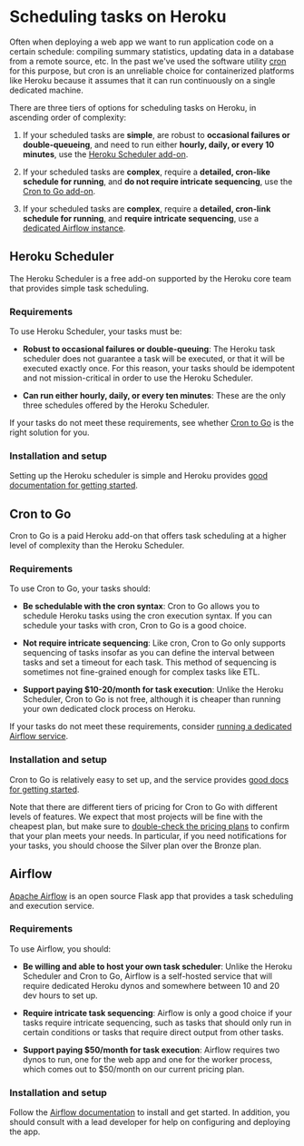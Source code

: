 # Scheduling tasks on Heroku

Often when deploying a web app we want to run application code on a certain schedule:
compiling summary statistics, updating data in a database from a remote source, etc.
In the past we've used the software utility [cron](http://man7.org/linux/man-pages/man8/cron.8.html)
for this purpose, but cron is an unreliable choice for containerized platforms like
Heroku because it assumes that it can run continuously on a single dedicated machine.

There are three tiers of options for scheduling tasks on Heroku, in ascending
order of complexity:

1. If your scheduled tasks are **simple**, are robust to **occasional failures or
   double-queueing**, and need to run either **hourly, daily, or every 10 minutes**,
   use the [Heroku Scheduler add-on](#heroku-scheduler).

2. If your scheduled tasks are **complex**, require a **detailed, cron-like schedule
   for running**, and **do not require intricate sequencing**, use the
   [Cron to Go add-on](#cron-to-go).

3. If your scheduled tasks are **complex**, require a **detailed, cron-link schedule
   for running**, and **require intricate sequencing**, use a [dedicated Airflow
   instance](#airflow).

## Heroku Scheduler

The Heroku Scheduler is a free add-on supported by the Heroku core team that provides
simple task scheduling.

### Requirements

To use Heroku Scheduler, your tasks must be:

- **Robust to occasional failures or double-queuing**: The Heroku task scheduler
  does not guarantee a task will be executed, or that it will be executed exactly
  once. For this reason, your tasks should be idempotent and not mission-critical
  in order to use the Heroku Scheduler.

- **Can run either hourly, daily, or every ten minutes**: These are the only three
  schedules offered by the Heroku Scheduler.

If your tasks do not meet these requirements, see whether [Cron to Go](#cron-to-go)
is the right solution for you.

### Installation and setup

Setting up the Heroku scheduler is simple and Heroku provides [good documentation
for getting started](https://devcenter.heroku.com/articles/scheduler).

## Cron to Go

Cron to Go is a paid Heroku add-on that offers task scheduling at a higher
level of complexity than the Heroku Scheduler.

### Requirements

To use Cron to Go, your tasks should:

- **Be schedulable with the cron syntax**: Cron to Go allows you to schedule
  Heroku tasks using the cron execution syntax. If you can schedule your tasks
  with cron, Cron to Go is a good choice.

- **Not require intricate sequencing**: Like cron, Cron to Go only supports sequencing
  of tasks insofar as you can define the interval between tasks and set a timeout
  for each task. This method of sequencing is sometimes not fine-grained enough for
  complex tasks like ETL.

- **Support paying $10-20/month for task execution**: Unlike the Heroku Scheduler,
  Cron to Go is not free, although it is cheaper than running your own dedicated
  clock process on Heroku.

If your tasks do not meet these requirements, consider [running a dedicated Airflow
service](#airflow).

### Installation and setup

Cron to Go is relatively easy to set up, and the service provides [good docs for
getting started](https://devcenter.heroku.com/articles/crontogo).

Note that there are different tiers of pricing for Cron to Go with different levels
of features. We expect that most projects will be fine with the cheapest plan, but
make sure to [double-check the pricing plans](https://elements.heroku.com/addons/crontogo#pricing)
to confirm that your plan meets your needs. In particular, if you need notifications
for your tasks, you should choose the Silver plan over the Bronze plan.

## Airflow

[Apache Airflow](https://airflow.apache.org/) is an open source Flask app that
provides a task scheduling and execution service.

### Requirements

To use Airflow, you should:

- **Be willing and able to host your own task scheduler**: Unlike the Heroku Scheduler
  and Cron to Go, Airflow is a self-hosted service that will require dedicated Heroku
  dynos and somewhere between 10 and 20 dev hours to set up.

- **Require intricate task sequencing**: Airflow is only a good choice if your
  tasks require intricate sequencing, such as tasks that should only run in certain
  conditions or tasks that require direct output from other tasks.

- **Support paying $50/month for task execution**: Airflow requires two dynos to
  run, one for the web app and one for the worker process, which comes out to $50/month
  on our current pricing plan.

### Installation and setup

Follow the [Airflow documentation](https://airflow.apache.org/docs/stable/installation.html)
to install and get started. In addition, you should consult with a lead developer
for help on configuring and deploying the app.
